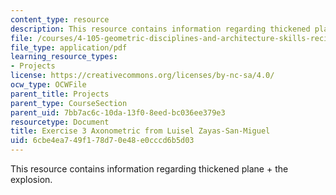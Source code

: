 ```yaml
---
content_type: resource
description: This resource contains information regarding thickened plane + the explosion.
file: /courses/4-105-geometric-disciplines-and-architecture-skills-reciprocal-methodologies-fall-2012/6cbe4ea749f178d70e48e0cccd6b5d03_MIT4_105F12_Axon_Ex3_LZ.pdf
file_type: application/pdf
learning_resource_types:
- Projects
license: https://creativecommons.org/licenses/by-nc-sa/4.0/
ocw_type: OCWFile
parent_title: Projects
parent_type: CourseSection
parent_uid: 7bb7ac6c-10da-13f0-8eed-bc036ee379e3
resourcetype: Document
title: Exercise 3 Axonometric from Luisel Zayas-San-Miguel
uid: 6cbe4ea7-49f1-78d7-0e48-e0cccd6b5d03
---
```

This resource contains information regarding thickened plane + the explosion.